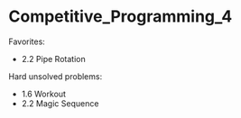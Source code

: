 # Competitive_Programming_4

Favorites:

- 2.2 Pipe Rotation

Hard unsolved problems:

- 1.6 Workout
- 2.2 Magic Sequence
